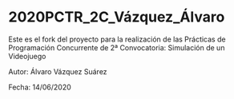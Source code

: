 # 2020PCTR_2C_Vázquez_Álvaro

Este es el fork del proyecto para la realización de las Prácticas de Programación Concurrente de 2ª Convocatoria: Simulación de un Videojuego

Autor: Álvaro Vázquez Suárez

Fecha: 14/06/2020
